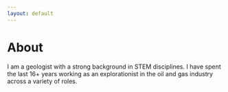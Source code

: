 ```yaml
---
layout: default
---
```


# About

I am a geologist with a strong background in STEM disciplines. I have spent the last 16+ years working as an explorationist in the oil and gas industry across a variety of roles.




